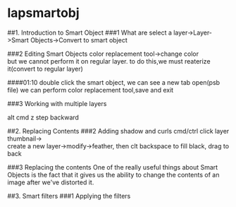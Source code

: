 # lapsmartobj
##1. Introduction to Smart Object
###1 What are
select a layer->Layer->Smart Objects->Convert to smart object

###2 Editing Smart Objects
color replacement tool->change color  
but we cannot perform it on regular layer. to do this,we must reaterize it(convert to regular layer)

####01:10
double click the smart object, we can see a new tab open(psb file) we can perform color replacement tool,save and exit

###3 Working with multiple layers

alt cmd z step backward


##2. Replacing Contents
###2 Adding shadow and curls
cmd/ctrl click layer thumbnail->  
create a new layer->modify->feather, then clt backspace to fill black, drag to back


###3 Replacing the contents
One of the really useful things about Smart Objects is the fact
that it gives us the ability to change the contents of an image after we've distorted it.

##3. Smart filters
###1 Applying the filters
